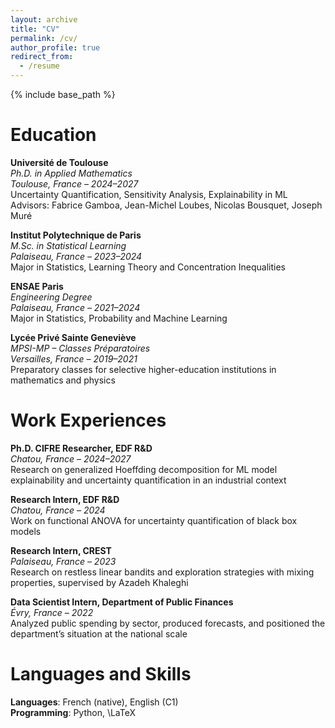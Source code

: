 ```yaml
---
layout: archive
title: "CV"
permalink: /cv/
author_profile: true
redirect_from:
  - /resume
---
```


{% include base_path %}

Education
======
**Université de Toulouse**  
*Ph.D. in Applied Mathematics*  
*Toulouse, France – 2024–2027*  
Uncertainty Quantification, Sensitivity Analysis, Explainability in ML  
Advisors: Fabrice Gamboa, Jean-Michel Loubes, Nicolas Bousquet, Joseph Muré

**Institut Polytechnique de Paris**  
*M.Sc. in Statistical Learning*  
*Palaiseau, France – 2023–2024*  
Major in Statistics, Learning Theory and Concentration Inequalities

**ENSAE Paris**  
*Engineering Degree*  
*Palaiseau, France – 2021–2024*  
Major in Statistics, Probability and Machine Learning

**Lycée Privé Sainte Geneviève**  
*MPSI-MP – Classes Préparatoires*  
*Versailles, France – 2019–2021*  
Preparatory classes for selective higher-education institutions in mathematics and physics

Work Experiences
======
**Ph.D. CIFRE Researcher, EDF R&D**  
*Chatou, France – 2024–2027*  
Research on generalized Hoeffding decomposition for ML model explainability and uncertainty quantification in an industrial context

**Research Intern, EDF R&D**  
*Chatou, France – 2024*  
Work on functional ANOVA for uncertainty quantification of black box models

**Research Intern, CREST**  
*Palaiseau, France – 2023*  
Research on restless linear bandits and exploration strategies with mixing properties, supervised by Azadeh Khaleghi

**Data Scientist Intern, Department of Public Finances**  
*Évry, France – 2022*  
Analyzed public spending by sector, produced forecasts, and positioned the department’s situation at the national scale

Languages and Skills
======
**Languages**: French (native), English (C1)  
**Programming**: Python, \LaTeX
